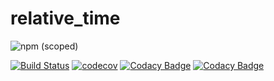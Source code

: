 # relative_time

![npm (scoped)](https://img.shields.io/npm/v/@dev-11/relative-time)

[![Build Status](https://travis-ci.com/dev-11/relative_time.svg?branch=master)](https://travis-ci.com/dev-11/relative_time)
[![codecov](https://codecov.io/gh/dev-11/relative_time/branch/master/graph/badge.svg)](https://codecov.io/gh/dev-11/relative_time)
[![Codacy Badge](https://app.codacy.com/project/badge/Grade/1f5d5b67df71462a9b6e23299f240572)](https://www.codacy.com/manual/dev-11/relative_time?utm_source=github.com&amp;utm_medium=referral&amp;utm_content=dev-11/relative_time&amp;utm_campaign=Badge_Grade)
[![Codacy Badge](https://app.codacy.com/project/badge/Coverage/1f5d5b67df71462a9b6e23299f240572)](https://www.codacy.com/manual/dev-11/relative_time?utm_source=github.com&utm_medium=referral&utm_content=dev-11/relative_time&utm_campaign=Badge_Coverage)
